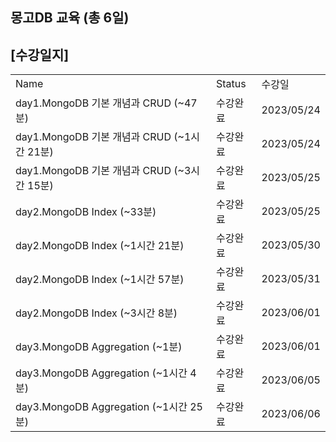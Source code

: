 ## 몽고DB 교육 (총 6일)

## [수강일지]
|                                     |        |            |
|-------------------------------------|--------|------------|
| Name                                | Status | 수강일        |
| day1.MongoDB 기본 개념과 CRUD (~47분)     | 수강완료   | 2023/05/24 |
| day1.MongoDB 기본 개념과 CRUD (~1시간 21분) | 수강완료   | 2023/05/24 |
| day1.MongoDB 기본 개념과 CRUD (~3시간 15분) | 수강완료   | 2023/05/25 |
| day2.MongoDB Index (~33분)           | 수강완료   | 2023/05/25 |
| day2.MongoDB Index (~1시간 21분)       | 수강완료   | 2023/05/30 |
| day2.MongoDB Index (~1시간 57분)       | 수강완료   | 2023/05/31 |
| day2.MongoDB Index (~3시간 8분)        | 수강완료   | 2023/06/01 |
| day3.MongoDB Aggregation (~1분)      | 수강완료   | 2023/06/01 |
| day3.MongoDB Aggregation (~1시간 4분)  | 수강완료   | 2023/06/05 |
| day3.MongoDB Aggregation (~1시간 25분) | 수강완료   | 2023/06/06 |